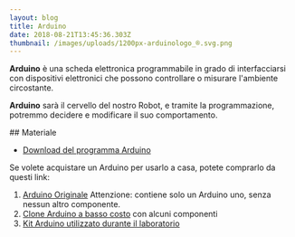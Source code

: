 ```yaml
---
layout: blog
title: Arduino
date: 2018-08-21T13:45:36.303Z
thumbnail: /images/uploads/1200px-arduinologo_®.svg.png
---
```

**Arduino** è una scheda elettronica programmabile in grado di interfacciarsi con dispositivi elettronici che possono controllare o misurare l'ambiente circostante.

**Arduino** sarà il cervello del nostro Robot, e tramite la programmazione, potremmo decidere e modificare il suo comportamento.

## Materiale

- [Download del programma Arduino](https://www.arduino.cc/en/Main/Software)

Se volete acquistare un Arduino per usarlo a casa, potete comprarlo da questi link:

1. [Arduino Originale]() Attenzione: contiene solo un Arduino uno, senza nessun altro componente.
2. [Clone Arduino a basso costo]() con alcuni componenti
3. [Kit Arduino utilizzato durante il laboratorio]()
